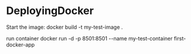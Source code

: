 # DeployingDocker

Start the image:
docker build -t my-test-image .

run container
docker run -d -p 8501:8501 --name my-test-container first-docker-app